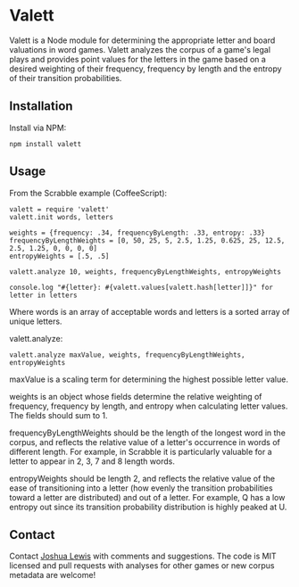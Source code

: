 # Valett

Valett is a Node module for determining the appropriate letter and board valuations in word games. Valett analyzes the corpus of a game's legal plays and provides point values for the letters in the game based on a desired weighting of their frequency, frequency by length and the entropy of their transition probabilities.

## Installation

Install via NPM:

	npm install valett

## Usage

From the Scrabble example (CoffeeScript):

	valett = require 'valett'
	valett.init words, letters
	
	weights = {frequency: .34, frequencyByLength: .33, entropy: .33}
	frequencyByLengthWeights = [0, 50, 25, 5, 2.5, 1.25, 0.625, 25, 12.5, 2.5, 1.25, 0, 0, 0, 0]
	entropyWeights = [.5, .5]
	
	valett.analyze 10, weights, frequencyByLengthWeights, entropyWeights
	
	console.log "#{letter}: #{valett.values[valett.hash[letter]]}" for letter in letters
	
Where words is an array of acceptable words and letters is a sorted array of unique letters.

valett.analyze:
	
	valett.analyze maxValue, weights, frequencyByLengthWeights, entropyWeights
	
maxValue is a scaling term for determining the highest possible letter value.

weights is an object whose fields determine the relative weighting of frequency, frequency by length, and entropy when calculating letter values. The fields should sum to 1.

frequencyByLengthWeights should be the length of the longest word in the corpus, and reflects the relative value of a letter's occurrence in words of different length. For example, in Scrabble it is particularly valuable for a letter to appear in 2, 3, 7 and 8 length words.

entropyWeights should be length 2, and reflects the relative value of the ease of transitioning into a letter (how evenly the transition probabilities toward a letter are distributed) and out of a letter. For example, Q has a low entropy out since its transition probability distribution is highly peaked at U.

## Contact

Contact [Joshua Lewis](josh@useost.com) with comments and suggestions. The code is MIT licensed and pull requests with analyses for other games or new corpus metadata are welcome!